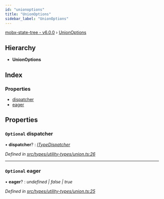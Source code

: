 ```yaml
---
id: "unionoptions"
title: "UnionOptions"
sidebar_label: "UnionOptions"
---
```


[mobx-state-tree - v6.0.0](../index.md) › [UnionOptions](unionoptions.md)

## Hierarchy

* **UnionOptions**

## Index

### Properties

* [dispatcher](unionoptions.md#optional-dispatcher)
* [eager](unionoptions.md#optional-eager)

## Properties

### `Optional` dispatcher

• **dispatcher**? : *[ITypeDispatcher](../index.md#itypedispatcher)*

*Defined in [src/types/utility-types/union.ts:26](https://github.com/mobxjs/mobx-state-tree/blob/fbf21e55/src/types/utility-types/union.ts#L26)*

___

### `Optional` eager

• **eager**? : *undefined | false | true*

*Defined in [src/types/utility-types/union.ts:25](https://github.com/mobxjs/mobx-state-tree/blob/fbf21e55/src/types/utility-types/union.ts#L25)*

